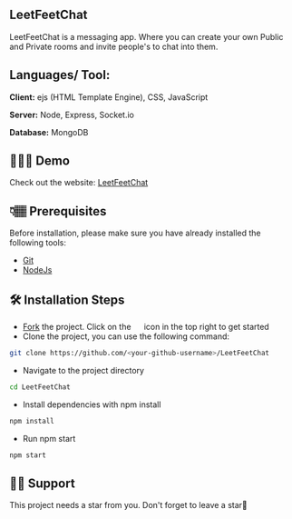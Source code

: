 ## LeetFeetChat

LeetFeetChat is a messaging app. Where you can create your own Public and Private rooms and invite people's to chat into them.

## Languages/ Tool:

**Client:** ejs (HTML Template Engine), CSS, JavaScript

**Server:** Node, Express, Socket.io

**Database:** MongoDB

## 👩🏽‍💻 Demo

Check out the website: [LeetFeetChat](https://leetfeetchat.herokuapp.com/)

## 👇🏽 Prerequisites

Before installation, please make sure you have already installed the following tools:

- [Git](https://git-scm.com/downloads)
- [NodeJs](https://nodejs.org/en/download/)

## 🛠️ Installation Steps

- [Fork](https://github.com/Dun-sin/anon-chat-app/fork) the project. Click on the <a href="https://github.com/Dun-sin/anon-chat-app/fork"><img src="https://i.imgur.com/G4z1kEe.png" height="15" width="15"></a> icon in the top right to get started
- Clone the project, you can use the following command:

```bash
git clone https://github.com/<your-github-username>/LeetFeetChat
```

- Navigate to the project directory

```bash
cd LeetFeetChat
```

- Install dependencies with npm install

```bash
npm install
```

- Run npm start

```bash
npm start
```

## 🙏🏽 Support

This project needs a star️ from you. Don't forget to leave a star🌟
